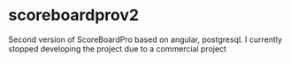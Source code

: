 # scoreboardprov2
Second version of ScoreBoardPro based on angular, postgresql.
I currently stopped developing the project due to a commercial project
